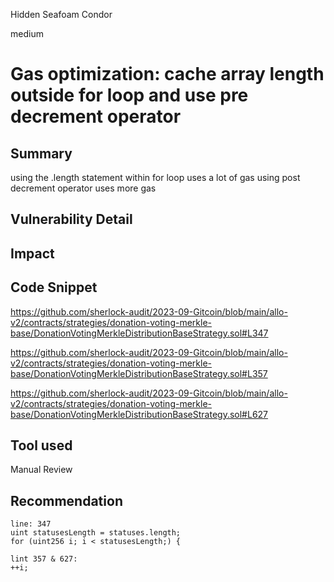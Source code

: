 Hidden Seafoam Condor

medium

# Gas optimization: cache array length outside for loop and use pre decrement operator
## Summary
using the .length statement within for loop uses a lot of gas
using post decrement operator uses more gas 

## Vulnerability Detail


## Impact

## Code Snippet
https://github.com/sherlock-audit/2023-09-Gitcoin/blob/main/allo-v2/contracts/strategies/donation-voting-merkle-base/DonationVotingMerkleDistributionBaseStrategy.sol#L347

https://github.com/sherlock-audit/2023-09-Gitcoin/blob/main/allo-v2/contracts/strategies/donation-voting-merkle-base/DonationVotingMerkleDistributionBaseStrategy.sol#L357

https://github.com/sherlock-audit/2023-09-Gitcoin/blob/main/allo-v2/contracts/strategies/donation-voting-merkle-base/DonationVotingMerkleDistributionBaseStrategy.sol#L627


## Tool used

Manual Review

## Recommendation
```solidity
line: 347
uint statusesLength = statuses.length;
for (uint256 i; i < statusesLength;) {

lint 357 & 627:
++i;
``` 